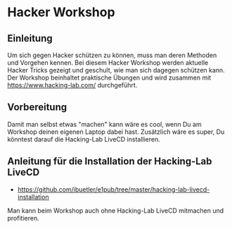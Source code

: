 # Hacker Workshop
## Einleitung
Um sich gegen Hacker schützen zu können, muss man deren Methoden und Vorgehen kennen. Bei diesem Hacker Workshop werden aktuelle Hacker Tricks gezeigt und geschult, wie man sich dagegen schützen kann. Der Workshop beinhaltet praktische Übungen und wird zusammen mit https://www.hacking-lab.com/ durchgeführt.

## Vorbereitung
Damit man selbst etwas "machen" kann wäre es cool, wenn Du am Workshop deinen eigenen Laptop dabei hast. Zusätzlich wäre es super, Du könntest darauf die Hacking-Lab LiveCD installieren. 

## Anleitung für die Installation der Hacking-Lab LiveCD
* https://github.com/ibuetler/e1pub/tree/master/hacking-lab-livecd-installation

Man kann beim Workshop auch ohne Hacking-Lab LiveCD mitmachen und profitieren. 


